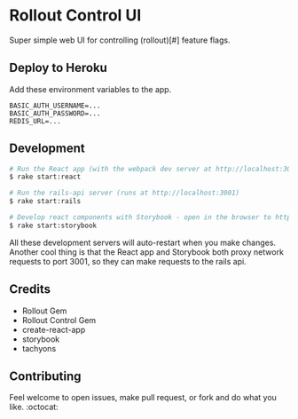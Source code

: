 # Rollout Control UI

Super simple web UI for controlling (rollout)[#] feature flags.

## Deploy to Heroku

Add these environment variables to the app.

```
BASIC_AUTH_USERNAME=...
BASIC_AUTH_PASSWORD=...
REDIS_URL=...
```


## Development

```bash
# Run the React app (with the webpack dev server at http://localhost:3000)
$ rake start:react

# Run the rails-api server (runs at http://localhost:3001)
$ rake start:rails

# Develop react components with Storybook - open in the browser to http://localhost:9009
$ rake start:storybook
```

All these development servers will auto-restart when you make changes. Another cool thing
is that the React app and Storybook both proxy network requests to port 3001, so they can
make requests to the rails api.

## Credits

* Rollout Gem
* Rollout Control Gem
* create-react-app
* storybook
* tachyons

## Contributing

Feel welcome to open issues, make pull request, or fork and do what you like. :octocat:
